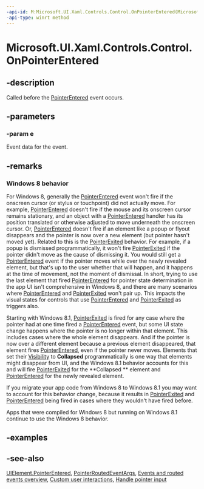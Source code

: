 ```yaml
---
-api-id: M:Microsoft.UI.Xaml.Controls.Control.OnPointerEntered(Microsoft.UI.Xaml.Input.PointerRoutedEventArgs)
-api-type: winrt method
---
```


<!-- Method syntax
virtual protected void OnPointerEntered(Windows.UI.Xaml.Input.PointerRoutedEventArgs e)
-->

# Microsoft.UI.Xaml.Controls.Control.OnPointerEntered

## -description
Called before the [PointerEntered](../microsoft.ui.xaml/uielement_pointerentered.md) event occurs.

## -parameters
### -param e
Event data for the event.

## -remarks
<!--The following remark is relevant for Windows 8 > 8.1 migration. See WBB 465675-->
### Windows 8 behavior

For Windows 8, generally the [PointerEntered](../microsoft.ui.xaml/uielement_pointerentered.md) event won't fire if the onscreen cursor (or stylus or touchpoint) did not actually move. For example, [PointerEntered](../microsoft.ui.xaml/uielement_pointerentered.md) doesn't fire if the mouse and its onscreen cursor remains stationary, and an object with a [PointerEntered](../microsoft.ui.xaml/uielement_pointerentered.md) handler has its position translated or otherwise adjusted to move underneath the onscreen cursor. Or, [PointerEntered](../microsoft.ui.xaml/uielement_pointerentered.md) doesn't fire if an element like a popup or flyout disappears and the pointer is now over a new element (but pointer hasn't moved yet). Related to this is the [PointerExited](../microsoft.ui.xaml/uielement_pointerexited.md) behavior. For example, if a popup is dismissed programmatically, it won't fire [PointerExited](../microsoft.ui.xaml/uielement_pointerexited.md) if the pointer didn't move as the cause of dismissing it. You would still get a [PointerEntered](../microsoft.ui.xaml/uielement_pointerentered.md) event if the pointer moves while over the newly revealed element, but that's up to the user whether that will happen, and it happens at the time of movement, not the moment of dismissal. In short, trying to use the last element that fired [PointerEntered](../microsoft.ui.xaml/uielement_pointerentered.md) for pointer state determination in the app UI isn't comprehensive in Windows 8, and there are many scenarios where [PointerEntered](../microsoft.ui.xaml/uielement_pointerentered.md) and [PointerExited](../microsoft.ui.xaml/uielement_pointerexited.md) won't pair up. This impacts the visual states for controls that use [PointerEntered](../microsoft.ui.xaml/uielement_pointerentered.md) and [PointerExited](../microsoft.ui.xaml/uielement_pointerexited.md) as triggers also.

Starting with Windows 8.1, [PointerExited](../microsoft.ui.xaml/uielement_pointerexited.md) is fired for any case where the pointer had at one time fired a [PointerEntered](../microsoft.ui.xaml/uielement_pointerentered.md) event, but some UI state change happens where the pointer is no longer within that element. This includes cases where the whole element disappears. And if the pointer is now over a different element because a previous element disappeared, that element fires [PointerEntered](../microsoft.ui.xaml/uielement_pointerentered.md), even if the pointer never moves. Elements that set their [Visibility](../microsoft.ui.xaml/uielement_visibility.md) to **Collapsed** programmatically is one way that elements might disappear from UI, and the Windows 8.1 behavior accounts for this and will fire [PointerExited](../microsoft.ui.xaml/uielement_pointerexited.md) for the **Collapsed ** element and [PointerEntered](../microsoft.ui.xaml/uielement_pointerentered.md) for the newly revealed element.

If you migrate your app code from Windows 8 to Windows 8.1 you may want to account for this behavior change, because it results in [PointerExited](../microsoft.ui.xaml/uielement_pointerexited.md) and [PointerEntered](../microsoft.ui.xaml/uielement_pointerentered.md) being fired in cases where they wouldn't have fired before.

Apps that were compiled for Windows 8 but running on Windows 8.1 continue to use the Windows 8 behavior.

## -examples

## -see-also
[UIElement.PointerEntered](../microsoft.ui.xaml/uielement_pointerentered.md), [PointerRoutedEventArgs](../microsoft.ui.xaml.input/pointerroutedeventargs.md), [Events and routed events overview](/windows/uwp/xaml-platform/events-and-routed-events-overview), [Custom user interactions](/windows/uwp/design/layout/index), [Handle pointer input](/windows/uwp/input-and-devices/handle-pointer-input)
